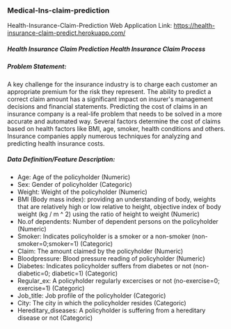 ### Medical-Ins-claim-prediction
Health-Insurance-Claim-Prediction Web Application Link: https://health-insurance-claim-predict.herokuapp.com/

##### Health Insurance Claim Prediction Health Insurance Claim Process

##### Problem Statement:  
A key challenge for the insurance industry is to charge each customer an appropriate premium for the risk they represent. The ability to predict a correct claim amount has a significant impact on insurer's management decisions and financial statements. Predicting the cost of claims in an insurance company is a real-life problem that needs to be solved in a more accurate and automated way. Several factors determine the cost of claims based on health factors like BMI, age, smoker, health conditions and others. Insurance companies apply numerous techniques for analyzing and predicting health insurance costs.

##### Data Definition/Feature Description:  
- Age: Age of the policyholder (Numeric)
- Sex: Gender of policyholder (Categoric)
- Weight: Weight of the policyholder (Numeric)
- BMI (Body mass index): providing an understanding of body, weights that are relatively high or low relative to height, objective index of body weight (kg / m ^ 2) using the ratio of height to weight (Numeric)
- No.of dependents: Number of dependent persons on the policyholder (Numeric)
- Smoker: Indicates policyholder is a smoker or a non-smoker (non-smoker=0;smoker=1) (Categoric)
- Claim: The amount claimed by the policyholder (Numeric)
- Bloodpressure: Blood pressure reading of policyholder (Numeric)
- Diabetes: Indicates policyholder suffers from diabetes or not (non-diabetic=0; diabetic=1) (Categoric)
- Regular_ex: A policyholder regularly excercises or not (no-exercise=0; exercise=1) (Categoric)
- Job_title: Job profile of the policyholder (Categoric)
- City: The city in which the policyholder resides (Categoric)
- Hereditary_diseases: A policyholder is suffering from a hereditary disease or not (Categoric)
